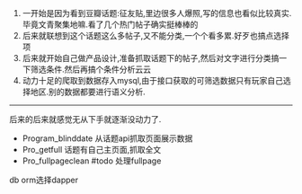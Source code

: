 1. 一开始是因为看到豆瓣话题:征友贴,里边很多人爆照,写的信息也看似比较真实.毕竟文青聚集地嘛.看了几个热门帖子确实挺棒棒的
2. 后来就联想到这个话题这么多帖子,又不能分类,一个个看多累.好歹也搞点选择项
3. 后来就开始自己做产品设计,准备抓取话题下的帖子,然后对文字进行分类搞一下筛选条件.然后再搞个条件分析云云
4. 动力十足的爬取到数据存入mysql,由于接口获取的可筛选数据只有玩家自己选择地区.别的数据都要进行语义分析.
***
后来的后来就感觉无从下手就逐渐没动力了.


* Program_blinddate	从话题api抓取页面展示数据
* Pro_getfull			话题有自己主页面,抓取全文
* Pro_fullpageclean	#todo 处理fullpage

db orm选择dapper